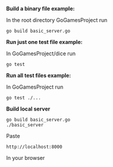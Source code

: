 **Build a binary file example:**

In the root directory GoGamesProject run

```
go build basic_server.go
```

**Run just one test file example:**

In GoGamesProject/dice run

```
go test
```

**Run all test files example:**

In GoGamesProject run

```
go test ./...
```

**Build local server**

```
go build basic_server.go
./basic_server
```

Paste 

```
http://localhost:8000
```

In your browser
